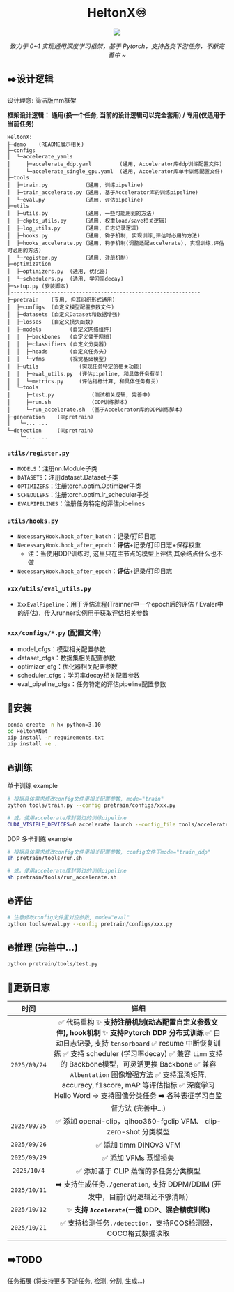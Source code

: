 <div align='center'>
    <h1>HeltonX♾️</h1>
    <img src="https://github.com/Scienthusiasts/heltonx/blob/main/demo/logo.png"/>
    <p><em>致力于 0~1 实现通用深度学习框架，基于 Pytorch，支持各类下游任务，不断完善中 ~</em></p>
</div>



## ✒️设计逻辑
设计理念: 简洁版mm框架

**框架设计逻辑： 通用(换一个任务, 当前的设计逻辑可以完全套用) / 专用(仅适用于当前任务)**

```
HeltonX:
├─demo    (README展示相关)
├─configs
│  └─accelerate_yamls
│     ├─accelerate_ddp.yaml         (通用, Accelerator库ddp训练配置文件)
│     └─accelerate_single_gpu.yaml  (通用, Accelerator库单卡训练配置文件)
├─tools
│  ├─train.py            (通用, 训练pipeline)
│  ├─train_accelerate.py (通用, 基于Accelerator库的训练pipeline)
│  └─eval.py             (通用, 评估pipeline)
├─utils            
│  ├─utils.py            (通用, 一些可能用到的方法)
│  ├─ckpts_utils.py      (通用, 权重load/save相关逻辑)
│  ├─log_utils.py        (通用, 日志记录逻辑)
│  ├─hooks.py            (通用, 钩子机制, 实现训练,评估时必用的方法)
│  ├─hooks_accelerate.py (通用, 钩子机制(调整适配accelerate), 实现训练,评估时必用的方法)
│  └─register.py         (通用, 注册机制)
├─optimization
│  ├─optimizers.py  (通用, 优化器)
│  └─schedulers.py  (通用, 学习率decay)
├─setup.py (安装脚本)
│------------------------------------------------------------- 
├─pretrain    (专用, 但其组织形式通用)
│  ├─configs  (自定义模型配置参数文件)
│  ├─datasets (自定义Dataset和数据增强)
│  ├─losses   (自定义损失函数)
│  ├─models         (自定义网络组件)
│  │  ├─backbones   (自定义骨干网络)
│  │  ├─classifiers (自定义分类器)
│  │  ├─heads       (自定义任务头)
│  │  └─vfms        (视觉基础模型)
│  ├─utils             (实现任务特定的相关功能)
│  │  ├─eval_utils.py  (评估pipeline, 和具体任务有关)
│  │  └─metrics.py     (评估指标计算, 和具体任务有关)
│  └─tools             
│     ├─test.py            (测试相关逻辑, 完善中)
│     ├─run.sh             (DDP训练脚本)
│     └─run_accelerate.sh  (基于Accelerator库的DDP训练脚本)
├─generation    (同pretrain)
│   └─... ...
└─detection     (同pretrain)
    └─... ...
```

###  `utils/register.py`

- `MODELS`：注册nn.Module子类
- `DATASETS`：注册dataset.Dataset子类
- `OPTIMIZERS`：注册torch.optim.Optimizer子类
- `SCHEDULERS`：注册torch.optim.lr_scheduler子类
- `EVALPIPELINES`：注册任务特定的评估pipelines

### `utils/hooks.py`

- `NecessaryHook.hook_after_batch`：记录/打印日志
- `NecessaryHook.hook_after_epoch`：**评估**+记录/打印日志+保存权重
  - 注：当使用DDP训练时, 这里只在主节点的模型上评估,其余结点什么也不做
- `NecessaryHook.hook_after_epoch`：**评估**+记录/打印日志

### `xxx/utils/eval_utils.py`

- `XxxEvalPipeline`：用于评估流程(Trainner中一个epoch后的评估 / Evaler中的评估)，传入runner实例用于获取评估相关参数

### `xxx/configs/*.py`  (配置文件)

- model_cfgs：模型相关配置参数
- dataset_cfgs：数据集相关配置参数
- optimizer_cfg：优化器相关配置参数
- scheduler_cfgs：学习率decay相关配置参数
- eval_pipeline_cfgs：任务特定的评估pipeline配置参数



## 🔧安装

```bash
conda create -n hx python=3.10
cd HeltonXNet
pip install -r requirements.txt
pip install -e .
```




## 🔥训练

单卡训练 example

```bash
# 根据具体需求修改config文件里相关配置参数, mode="train"
python tools/train.py --config pretrain/configs/xxx.py

# 或，使用accelerate库封装过的训练pipeline
CUDA_VISIBLE_DEVICES=0 accelerate launch --config_file tools/accelerate_single_gpu.yaml tools/train_accelerate.py --config pretrain/configs/xxx.py
```

DDP 多卡训练 example

```bash
# 根据具体需求修改config文件里相关配置参数, config文件下mode="train_ddp"
sh pretrain/tools/run.sh

# 或，使用accelerate库封装过的训练pipeline
sh pretrain/tools/run_accelerate.sh
```



## 🔥评估

```bash
# 注意修改config文件里对应参数, mode="eval"
python tools/eval.py --config pretrain/configs/xxx.py
```



## 🔥推理 (完善中...)

```bash
python pretrain/tools/test.py 
```





## 📃更新日志
|     时间     |                             详细                             |
| :----------: | :----------------------------------------------------------: |
| `2025/09/24` | ✅ 代码重构  ✨ **支持注册机制(动态配置自定义参数文件), hook机制**  ✨ **支持Pytorch DDP 分布式训练**  ✅ 自动日志记录, 支持 `tensorboard`  ✅ resume 中断恢复训练  ✅ 支持 scheduler (学习率decay)  ✅ 兼容 `timm` 支持的 Backbone模型，可灵活更换 Backbone  ✅ 兼容 `Albentation` 图像增强方法  ✅ 支持混淆矩阵, accuracy, f1score, mAP 等评估指标  ✅ 深度学习 Hello Word -> 支持图像分类任务  ➡️ 各种表征学习自监督方法 (完善中...) |
| `2025/09/25` | ✅ 添加 openai-clip，qihoo360-fgclip VFM、 clip-zero-shot 分类模型 |
| `2025/09/26` |                    ✅ 添加 timm DINOv3 VFM                    |
| `2025/09/29` |                     ✅ 添加 VFMs 蒸馏损失                     |
| `2025/10/4`  |             ✅ 添加基于 CLIP 蒸馏的多任务分类模型             |
| `2025/10/11` | ➡️ 支持生成任务`./generation`, 支持 DDPM/DDIM (开发中，目前代码逻辑还不够清晰) |
| `2025/10/12` |       ✨ **支持 `Accelerate`(一键 DDP、混合精度训练)**        |
| `2025/10/21` | ✅ 支持检测任务`./detection`，支持FCOS检测器，COCO格式数据读取 |



## ➡️TODO
任务拓展 (将支持更多下游任务, 检测, 分割, 生成...)

